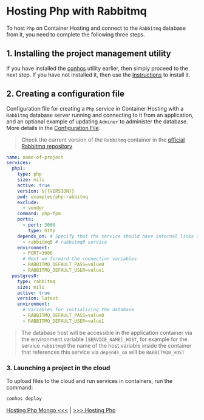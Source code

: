 # Hosting Php with Rabbitmq

To host `Php` on Container Hosting and connect to the `Rabbitmq` database from it, you need to complete the following three steps.

## 1. Installing the project management utility

If you have installed the [conhos](https://www.npmjs.com/package/conhos) utility earlier, then simply proceed to the next step. If you have not installed it, then use the [Instructions](./GettingStarted.md) to install it.

## 2. Creating a configuration file

Configuration file for creating a `Php` service in Container Hosting with a `Rabbitmq` database server running and connecting to it from an application, and an optional example of updating `Adminer` to administer the database. More details in the [Configuration File](./ConfigFile.md).

> Check the current version of the `Rabbitmq` container in the [official Rabbitmq repository](https://hub.docker.com/_/rabbitmq/tags)

```yml
name: name-of-project
services:
  php1:
    type: php
    size: mili
    active: true
    version: ${{VERSION}}
    pwd: examples/php-rabbitmq
    exclude:
      - vendor
    command: php-fpm
    ports:
      - port: 3000
        type: http
    depends_on: # Specify that the service should have internal links to
      - rabbitmq0 # rabbitmq0 service
    environment:
      - PORT=3000
      # Next we forward the connection variables
      - RABBITMQ_DEFAULT_PASS=value0
      - RABBITMQ_DEFAULT_USER=value1
  postgres0:
    type: rabbitmq
    size: mili
    active: true
    version: latest
    environment:
      # Variables for initializing the database
      - RABBITMQ_DEFAULT_PASS=value0
      - RABBITMQ_DEFAULT_USER=value1
```

> The database host will be accessible in the application container via the environment variable `[SERVICE_NAME]_HOST`, for example for the service `rabbitmq0` the name of the host variable inside the container that references this service via `depends_on` will be `RABBITMQ0_HOST`

### 3. Launching a project in the cloud

To upload files to the cloud and run services in containers, run the command:

```sh
conhos deploy
```

[Hosting Php Mongo <<<](./HostingPhpMongo.md) | [>>> Hosting Php ](./HostingPhp.md)
